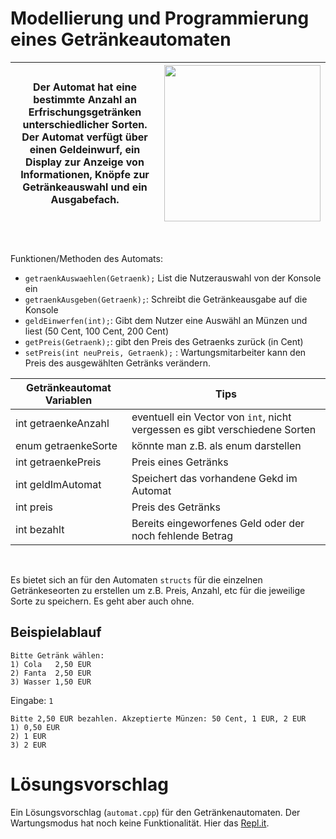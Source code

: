 # Modellierung und Programmierung eines Getränkeautomaten


|Der Automat hat eine bestimmte Anzahl an Erfrischungsgetränken unterschiedlicher Sorten. Der Automat verfügt über einen Geldeinwurf, ein Display zur Anzeige von Informationen, Knöpfe zur Getränkeauswahl und ein Ausgabefach.|<img src="https://www.dhuenn.com/wp/wp-content/uploads/2017/10/sandenvendo-g-drink-dm6-front.jpg" width="250"/>
|---|---
<br>

Funktionen/Methoden des Automats:
- `getraenkAuswaehlen(Getraenk);` List die Nutzerauswahl von der Konsole ein
- `getraenkAusgeben(Getraenk);`: Schreibt die Getränkeausgabe auf die Konsole
- `geldEinwerfen(int);`: Gibt dem Nutzer eine Auswähl an Münzen und liest (50 Cent, 100 Cent, 200 Cent)
- `getPreis(Getraenk);`: gibt den Preis des Getraenks zurück (in Cent)
- `setPreis(int neuPreis, Getraenk);` : Wartungsmitarbeiter kann den Preis des ausgewählten Getränks verändern.

| Getränkeautomat Variablen | Tips
|---|---
| int getraenkeAnzahl | eventuell ein Vector von `int`, nicht vergessen es gibt verschiedene Sorten
| enum getraenkeSorte | könnte man z.B. als enum darstellen
| int getraenkePreis | Preis eines Getränks
| int geldImAutomat | Speichert das vorhandene Gekd im Automat
| int preis | Preis des Getränks
| int bezahlt | Bereits eingeworfenes Geld oder der noch fehlende Betrag


<br>

Es bietet sich an für den Automaten `structs` für die einzelnen Getränkeseorten zu erstellen um z.B. Preis, Anzahl, etc für die jeweilige Sorte zu speichern. Es geht aber auch ohne.


## Beispielablauf

```shell
Bitte Getränk wählen:
1) Cola   2,50 EUR
2) Fanta  2,50 EUR
3) Wasser 1,50 EUR
```
Eingabe: `1`
```shell
Bitte 2,50 EUR bezahlen. Akzeptierte Münzen: 50 Cent, 1 EUR, 2 EUR
1) 0,50 EUR
2) 1 EUR
3) 2 EUR
```

# Lösungsvorschlag

Ein Lösungsvorschlag (`automat.cpp`) für den Getränkenautomaten. Der Wartungsmodus hat noch keine Funktionalität.
Hier das [Repl.it](https://repl.it/join/iyeiykeh-toj11001).
